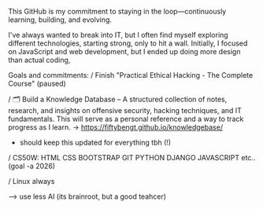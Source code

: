 
This GitHub is my commitment to staying in the loop—continuously learning, building, and evolving.

I've always wanted to break into IT, but I often find myself exploring different technologies, starting strong, only to hit a wall. Initially, I focused on JavaScript and web development, but I ended up doing more design than actual coding,

Goals and commitments:
/ Finish "Practical Ethical Hacking - The Complete Course" (paused)

/ 🗂 Build a Knowledge Database – A structured collection of notes, research, and insights on offensive security, hacking techniques, and IT fundamentals.
This will serve as a personal reference and a way to track progress as I learn. -> https://fiftybengt.github.io/knowledgebase/
  * should keep this updated for everything tbh (!)

/ CS50W: HTML CSS BOOTSTRAP GIT PYTHON DJANGO JAVASCRIPT etc..(goal -a 2026)

/ Linux always

--> use less AI (its brainroot, but a good teahcer)




